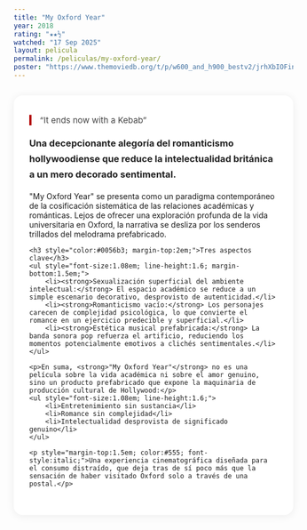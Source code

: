 ```yaml
---
title: "My Oxford Year"
year: 2018
rating: "★★½"
watched: "17 Sep 2025"
layout: pelicula
permalink: /peliculas/my-oxford-year/
poster: "https://www.themoviedb.org/t/p/w600_and_h900_bestv2/jrhXbIOFingzdLjkccjg9vZnqIp.jpg"
---
```




<div style="max-width:700px; margin:2em auto; background:#fff; border-radius:16px; box-shadow:0 2px 16px rgba(0,0,0,0.07); padding:2.5em 2em;">
	<blockquote style="font-size:1.08em; color:#444; border-left:4px solid #b30000; margin:0 0 1.2em 0; padding-left:1em;">“It ends now with a Kebab”</blockquote>
	<p style="font-size:1.18em; line-height:1.7; color:#222;"><strong>Una decepcionante alegoría del romanticismo hollywoodiense que reduce la intelectualidad británica a un mero decorado sentimental.</strong></p>
	<p>"My Oxford Year" se presenta como un paradigma contemporáneo de la cosificación sistemática de las relaciones académicas y románticas. Lejos de ofrecer una exploración profunda de la vida universitaria en Oxford, la narrativa se desliza por los senderos trillados del melodrama prefabricado.</p>

	<h3 style="color:#0056b3; margin-top:2em;">Tres aspectos clave</h3>
	<ul style="font-size:1.08em; line-height:1.6; margin-bottom:1.5em;">
		<li><strong>Sexualización superficial del ambiente intelectual:</strong> El espacio académico se reduce a un simple escenario decorativo, desprovisto de autenticidad.</li>
		<li><strong>Romanticismo vacío:</strong> Los personajes carecen de complejidad psicológica, lo que convierte el romance en un ejercicio predecible y superficial.</li>
		<li><strong>Estética musical prefabricada:</strong> La banda sonora pop refuerza el artificio, reduciendo los momentos potencialmente emotivos a clichés sentimentales.</li>
	</ul>

	<p>En suma, <strong>"My Oxford Year"</strong> no es una película sobre la vida académica ni sobre el amor genuino, sino un producto prefabricado que expone la maquinaria de producción cultural de Hollywood:</p>
	<ul style="font-size:1.08em; line-height:1.6;">
		<li>Entretenimiento sin sustancia</li>
		<li>Romance sin complejidad</li>
		<li>Intelectualidad desprovista de significado genuino</li>
	</ul>

	<p style="margin-top:1.5em; color:#555; font-style:italic;">Una experiencia cinematográfica diseñada para el consumo distraído, que deja tras de sí poco más que la sensación de haber visitado Oxford solo a través de una postal.</p>
</div>





